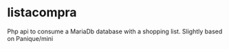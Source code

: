 # listacompra
Php api to consume a MariaDb database with a shopping list. Slightly based on Panique/mini
